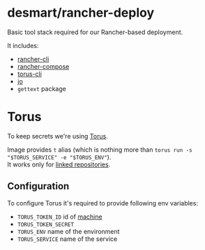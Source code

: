 # desmart/rancher-deploy

Basic tool stack required for our Rancher-based deployment.

It includes:
* [rancher-cli](https://github.com/rancher/cli)
* [rancher-compose](https://github.com/rancher/rancher-compose)
* [torus-cli](https://github.com/manifoldco/torus-cli)
* [jo](https://github.com/jpmens/jo)
* `gettext` package

# Torus

To keep secrets we're using [Torus](https://www.torus.sh/). 

Image provides `t` alias (which is nothing more than `torus run -s "$TORUS_SERVICE" -e "$TORUS_ENV"`).  
It works only for [linked repositories](https://www.torus.sh/docs/latest/commands/project-structure#link).

## Configuration

To configure Torus it's required to provide following env variables:

* `TORUS_TOKEN_ID` id of [machine](https://www.torus.sh/docs/latest/concepts/policies#machines)
* `TORUS_TOKEN_SECRET`
* `TORUS_ENV` name of the environment
* `TORUS_SERVICE` name of the service
